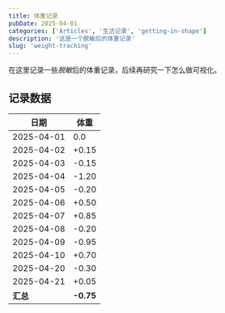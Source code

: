 ```yaml
---
title: 体重记录
pubDate: 2025-04-01
categories: ['Articles', '生活记录', 'getting-in-shape']
description: '这是一个脱敏后的体重记录'
slug: 'weight-tracking'
---
```


在这里记录一些*脱敏*后的体重记录，后续再研究一下怎么做可视化。

## 记录数据

| 日期 | 体重 |
| ---- | ---- |
| 2025-04-01 | 0.0 |
| 2025-04-02 | +0.15 |
| 2025-04-03 | -0.15 |
| 2025-04-04 | -1.20 |
| 2025-04-05 | -0.20 |
| 2025-04-06 | +0.50 |
| 2025-04-07 | +0.85 |
| 2025-04-08 | -0.20 |
| 2025-04-09 | -0.95 |
| 2025-04-10 | +0.70 |
| 2025-04-20 | -0.30 |
| 2025-04-21 | +0.05 |
| **汇总** | **-0.75** |
